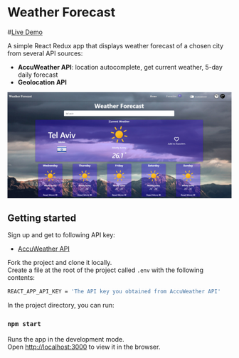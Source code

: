 
# Weather Forecast 

#[Live Demo](https://weather-forecast-asaf.netlify.app/)

A simple React Redux app that displays weather forecast of a chosen city from several API sources:

- **AccuWeather API**: location autocomplete, get current weather, 5-day daily forecast
- **Geolocation API**

![Home Page](https://github.com/asaf6024/Asaf-Almog-07-11-2021/blob/master/public/img/weather-forecast.PNG)


## Getting started

Sign up and get to following API key:
- [AccuWeather API](https://developer.accuweather.com/)

Fork the project and clone it locally.<br />
Create a file at the root of the project called `.env` with the following contents:

```sh
REACT_APP_API_KEY = 'The API key you obtained from AccuWeather API'
```

In the project directory, you can run:

### `npm start`

Runs the app in the development mode.<br />
Open [http://localhost:3000](http://localhost:3000) to view it in the browser.
